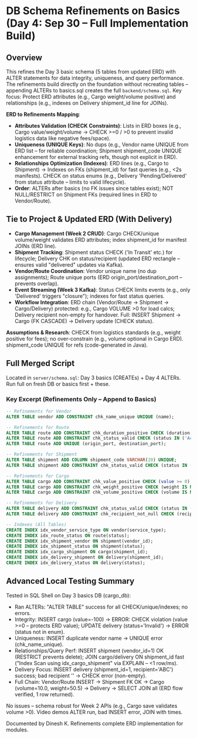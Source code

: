 # DB Schema Refinements on Basics (Day 4: Sep 30 – Full Implementation Build)

## Overview
This refines the Day 3 basic schema (5 tables from updated ERD) with ALTER statements for data integrity, uniqueness, and query performance. The refinements build directly on the foundation without recreating tables – appending ALTERs to basics.sql creates the full `backend/schema.sql`. Key focus: Protect ERD attributes (e.g., Cargo weight/volume positive) and relationships (e.g., indexes on Delivery shipment_id line for JOINs).

**ERD to Refinements Mapping**:
- **Attributes Validation (CHECK Constraints)**: Lists in ERD boxes (e.g., Cargo value/weight/volume → CHECK >=0 / >0 to prevent invalid logistics data like negative fees/space).
- **Uniqueness (UNIQUE Keys)**: No dups (e.g., Vendor name UNIQUE from ERD list – for reliable coordination; Shipment shipment_code UNIQUE enhancement for external tracking refs, though not explicit in ERD).
- **Relationships Optimization (Indexes)**: ERD lines (e.g., Cargo to Shipment) → Indexes on FKs (shipment_id) for fast queries (e.g., <2s manifests). CHECK on status enums (e.g., Delivery 'Pending/Delivered' from status attribute – limits to valid lifecycle).
- **Order**: ALTERs after basics (no FK issues since tables exist); NOT NULL/RESTRICT on Shipment FKs (required lines in ERD to Vendor/Route).


## Tie to Project & Updated ERD (With Delivery)
- **Cargo Management (Week 2 CRUD)**: Cargo CHECK/unique volume/weight validates ERD attributes; index shipment_id for manifest JOINs (ERD line).
- **Shipment Tracking**: Shipment status CHECK ('In Transit' etc.) for lifecycle; Delivery CHK on status/recipient (updated ERD rectangle – ensures valid "delivered" updates via Kafka).
- **Vendor/Route Coordination**: Vendor unique name (no dup assignments); Route unique ports (ERD origin_port/destination_port – prevents overlap).
- **Event Streaming (Week 3 Kafka)**: Status CHECK limits events (e.g., only 'Delivered' triggers "closure"); indexes for fast status queries.
- **Workflow Integration**: ERD chain (Vendor/Route → Shipment → Cargo/Delivery) protected: e.g., Cargo VOLUME >0 for load calcs; Delivery recipient non-empty for handover. Full: INSERT Shipment → Cargo (FK CASCADE) → Delivery update (CHECK status).

**Assumptions & Research**: CHECK from logistics standards (e.g., weight positive for fees); no over-constrain (e.g., volume optional in Cargo ERD). shipment_code UNIQUE for refs (code-generated in Java).

## Full Merged Script
Located in `server/schema.sql`: Day 3 basics (CREATEs) + Day 4 ALTERs. Run full on fresh DB or basics first + these.

### Key Excerpt (Refinements Only – Append to Basics)
```sql
-- Refinements for Vendor
ALTER TABLE vendor ADD CONSTRAINT chk_name_unique UNIQUE (name);

-- Refinements for Route 
ALTER TABLE route ADD CONSTRAINT chk_duration_positive CHECK (duration > 0);
ALTER TABLE route ADD CONSTRAINT chk_status_valid CHECK (status IN ('Active', 'Delayed', 'Closed'));
ALTER TABLE route ADD UNIQUE (origin_port, destination_port);

-- Refinements for Shipment
ALTER TABLE shipment ADD COLUMN shipment_code VARCHAR(20) UNIQUE;  
ALTER TABLE shipment ADD CONSTRAINT chk_status_valid CHECK (status IN ('Created', 'In Transit', 'Delivered', 'Delayed'));

-- Refinements for Cargo 
ALTER TABLE cargo ADD CONSTRAINT chk_value_positive CHECK (value >= 0);
ALTER TABLE cargo ADD CONSTRAINT chk_weight_positive CHECK (weight IS NULL OR weight > 0);
ALTER TABLE cargo ADD CONSTRAINT chk_volume_positive CHECK (volume IS NULL OR volume > 0);

-- Refinements for Delivery 
ALTER TABLE delivery ADD CONSTRAINT chk_status_valid CHECK (status IN ('Pending', 'Delivered', 'Failed'));
ALTER TABLE delivery ADD CONSTRAINT chk_recipient_not_null CHECK (recipient IS NOT NULL AND LENGTH(recipient) > 0);

-- Indexes (All Tables)
CREATE INDEX idx_vendor_service_type ON vendor(service_type);
CREATE INDEX idx_route_status ON route(status);
CREATE INDEX idx_shipment_vendor ON shipment(vendor_id);
CREATE INDEX idx_shipment_status ON shipment(status);
CREATE INDEX idx_cargo_shipment ON cargo(shipment_id); 
CREATE INDEX idx_delivery_shipment ON delivery(shipment_id);
CREATE INDEX idx_delivery_status ON delivery(status);
```

## Advanced Local Testing Summary
Tested in SQL Shell on Day 3 basics DB (cargo_db):
- Ran ALTERs: "ALTER TABLE" success for all CHECK/unique/indexes; no errors.
- Integrity: INSERT cargo (value=-100) → ERROR: CHECK violation (value >=0 – protects ERD value); UPDATE delivery (status='Invalid') → ERROR (status not in enum).
- Uniqueness: INSERT duplicate vendor name → UNIQUE error (chk_name_unique).
- Relationships/Query Perf: INSERT shipment (vendor_id=1) OK (RESTRICT prevents delete); JOIN cargo/delivery ON shipment_id fast ("Index Scan using idx_cargo_shipment" via EXPLAIN – <1 row/ms).
- Delivery Focus: INSERT delivery (shipment_id=1, recipient='ABC') success; bad recipient '' → CHECK error (non-empty).
- Full Chain: Vendor/Route INSERT → Shipment FK OK → Cargo (volume=10.0, weight=50.5) → Delivery → SELECT JOIN all (ERD flow verified, 1 row returned).

No issues – schema robust for Week 2 APIs (e.g., Cargo save validates volume >0). Video demos ALTER run, bad INSERT error, JOIN with times.

Documented by Dinesh K. Refinements complete ERD implementation for modules.